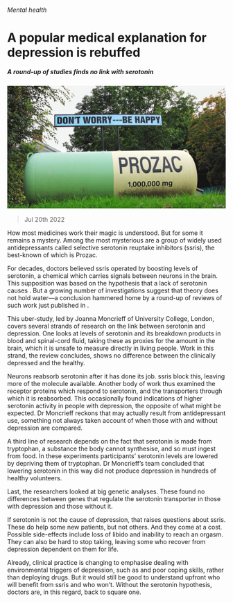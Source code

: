 ###### Mental health

# A popular medical explanation for depression is rebuffed 

##### A round-up of studies finds no link with serotonin 

![image](images/20220723_STP001.jpg) 

> Jul 20th 2022 

How most medicines work their magic is understood. But for some it remains a mystery. Among the most mysterious are a group of widely used antidepressants called selective serotonin reuptake inhibitors (ssris), the best-known of which is Prozac. 

For decades, doctors believed ssris operated by boosting levels of serotonin, a chemical which carries signals between neurons in the brain. This supposition was based on the hypothesis that a lack of serotonin causes . But a growing number of investigations suggest that theory does not hold water—a conclusion hammered home by a round-up of reviews of such work just published in . 

This uber-study, led by Joanna Moncrieff of University College, London, covers several strands of research on the link between serotonin and depression. One looks at levels of serotonin and its breakdown products in blood and spinal-cord fluid, taking these as proxies for the amount in the brain, which it is unsafe to measure directly in living people. Work in this strand, the review concludes, shows no difference between the clinically depressed and the healthy. 

Neurons reabsorb serotonin after it has done its job. ssris block this, leaving more of the molecule available. Another body of work thus examined the receptor proteins which respond to serotonin, and the transporters through which it is reabsorbed. This occasionally found indications of higher serotonin activity in people with depression, the opposite of what might be expected. Dr Moncrieff reckons that may actually result from antidepressant use, something not always taken account of when those with and without depression are compared. 

A third line of research depends on the fact that serotonin is made from tryptophan, a substance the body cannot synthesise, and so must ingest from food. In these experiments participants’ serotonin levels are lowered by depriving them of tryptophan. Dr Moncrieff’s team concluded that lowering serotonin in this way did not produce depression in hundreds of healthy volunteers. 

Last, the researchers looked at big genetic analyses. These found no differences between genes that regulate the serotonin transporter in those with depression and those without it. 

If serotonin is not the cause of depression, that raises questions about ssris. These do help some new patients, but not others. And they come at a cost. Possible side-effects include loss of libido and inability to reach an orgasm. They can also be hard to stop taking, leaving some who recover from depression dependent on them for life. 

Already, clinical practice is changing to emphasise dealing with environmental triggers of depression, such as  and poor coping skills, rather than deploying drugs. But it would still be good to understand upfront who will benefit from ssris and who won’t. Without the serotonin hypothesis, doctors are, in this regard, back to square one. 


